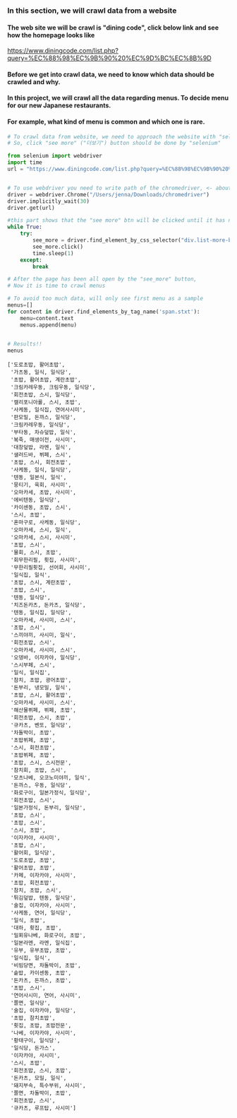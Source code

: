 ### In this section, we will crawl data from a website


#### The web site we will be crawl is "dining code", click below link and see how the homepage looks like

https://www.diningcode.com/list.php?query=%EC%88%98%EC%9B%90%20%EC%9D%BC%EC%8B%9D

#### Before we get into crawl data, we need to know which data should be crawled and why.
#### In this project, we will crawl all the data regarding menus. To decide menu for our new Japanese restaurants. 
#### For example, what kind of menu is common and which one is rare. 


```python
# To crawl data from website, we need to approach the website with "selenium", becuase we need all page's data, not one page. 
# So, click "see more" ("더보기") button should be done by "selenium"

from selenium import webdriver
import time
url = "https://www.diningcode.com/list.php?query=%EC%88%98%EC%9B%90%20%EC%9D%BC%EC%8B%9D"


# To use webdriver you need to write path of the chromedriver, <- about this chromedriver, will make other post :)
driver = webdriver.Chrome("/Users/jenna/Downloads/chromedriver")
driver.implicitly_wait(30)
driver.get(url)

#this part shows that the "see more" btn will be clicked until it has no more "see more" button
while True:
    try:
        see_more = driver.find_element_by_css_selector("div.list-more-btn")
        see_more.click()
        time.sleep(1)
    except:
        break

# After the page has been all open by the "see_more" button, 
# Now it is time to crawl menus

# To avoid too much data, will only see first menu as a sample
menus=[]
for content in driver.find_elements_by_tag_name('span.stxt'):
    menu=content.text
    menus.append(menu)
    

```


```python
# Results!!
menus
```




    ['도로초밥, 활어초밥',
     '가츠동, 일식, 일식당',
     '초밥, 활어초밥, 계란초밥',
     '크림카레우동, 크림우동, 일식당',
     '회전초밥, 스시, 일식당',
     '캘리포니아롤, 스시, 초밥',
     '사케동, 일식집, 연어사시미',
     '판모밀, 돈까스, 일식당',
     '크림카레우동, 일식당',
     '부타동, 차슈덮밥, 일식',
     '복죽, 매생이전, 사시미',
     '대창덮밥, 라멘, 일식',
     '샐러드바, 뷔페, 스시',
     '초밥, 스시, 회전초밥',
     '사케동, 일식, 일식당',
     '텐동, 일본식, 일식',
     '뭉티기, 육회, 사시미',
     '오마카세, 초밥, 사시미',
     '에비텐동, 일식당',
     '카이센동, 초밥, 스시',
     '스시, 초밥',
     '혼마구로, 사케동, 일식당',
     '오마카세, 스시, 일식',
     '오마카세, 스시, 사시미',
     '초밥, 스시',
     '물회, 스시, 초밥',
     '회무한리필, 횟집, 사시미',
     '무한리필횟집, 선어회, 사시미',
     '일식집, 일식',
     '초밥, 스시, 계란초밥',
     '초밥, 스시',
     '텐동, 일식당',
     '치즈돈카츠, 돈카츠, 일식당',
     '텐동, 일식집, 일식당',
     '오마카세, 사시미, 스시',
     '초밥, 스시',
     '스끼야끼, 사시미, 일식',
     '회전초밥, 스시',
     '오마카세, 사시미, 스시',
     '오뎅바, 이자카야, 일식당',
     '스시부페, 스시',
     '일식, 일식집',
     '참치, 초밥, 광어초밥',
     '돈부리, 냉모밀, 일식',
     '초밥, 스시, 활어초밥',
     '오마카세, 사시미, 스시',
     '해산물뷔페, 뷔페, 초밥',
     '회전초밥, 스시, 초밥',
     '규카츠, 벤또, 일식당',
     '차돌박이, 초밥',
     '초밥뷔페, 초밥',
     '스시, 회전초밥',
     '초밥뷔페, 초밥',
     '초밥, 스시, 스시전문',
     '참치회, 초밥, 스시',
     '모츠나베, 오코노미야끼, 일식',
     '돈까스, 우동, 일식당',
     '화로구이, 일본가정식, 일식당',
     '회전초밥, 스시',
     '일본가정식, 돈부리, 일식당',
     '초밥, 스시',
     '초밥, 스시',
     '스시, 초밥',
     '이자카야, 사시미',
     '초밥, 스시',
     '활어회, 일식당',
     '도로초밥, 초밥',
     '활어초밥, 초밥',
     '카페, 이자카야, 사시미',
     '초밥, 회전초밥',
     '참치, 초밥, 스시',
     '튀김덮밥, 텐동, 일식당',
     '술집, 이자카야, 사시미',
     '사케동, 연어, 일식당',
     '일식, 초밥',
     '대하, 횟집, 초밥',
     '밀푀유나베, 화로구이, 초밥',
     '일본라멘, 라멘, 일식집',
     '유부, 유부초밥, 초밥',
     '일식집, 일식',
     '비빔당면, 차돌박이, 초밥',
     '솥밥, 카이센동, 초밥',
     '돈카츠, 돈까스, 초밥',
     '초밥, 스시',
     '연어사시미, 연어, 사시미',
     '쫄면, 일식당',
     '술집, 이자카야, 일식당',
     '초밥, 참치초밥',
     '횟집, 초밥, 초밥전문',
     '나베, 이자카야, 사시미',
     '황태구이, 일식당',
     '일식당, 돈가스',
     '이자카야, 사시미',
     '스시, 초밥',
     '회전초밥, 스시, 초밥',
     '돈카츠, 모밀, 일식',
     '돼지부속, 특수부위, 사시미',
     '쫄면, 차돌박이, 초밥',
     '회전초밥, 스시',
     '규카츠, 루프탑, 사시미']




```python

```


```python

```
